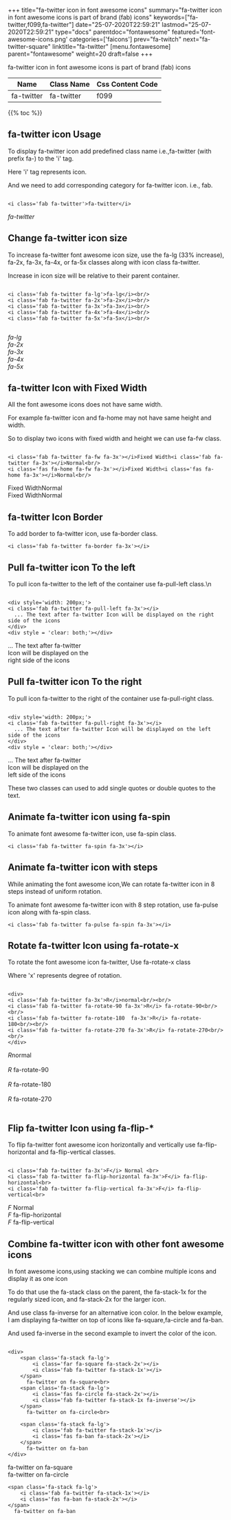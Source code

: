 +++
title="fa-twitter icon in font awesome icons"
summary="fa-twitter icon in font awesome icons is part of brand (fab) icons"
keywords=["fa-twitter,f099,fa-twitter"]
date="25-07-2020T22:59:21"
lastmod="25-07-2020T22:59:21"
type="docs"
parentdoc="fontawesome"
featured='font-awesome-icons.png'
categories=['faicons']
prev="fa-twitch"
next="fa-twitter-square"
linktitle="fa-twitter"
[menu.fontawesome]
parent="fontawesome"
weight=20
draft=false
+++


fa-twitter icon in font awesome icons is part of brand (fab) icons

<div class='table-responsive'><table class='table'><thead><tr><th>Name</th><th>Class Name</th><th>Css Content Code</th></tr></thead><tbody><tr><td>fa-twitter</td><td>fa-twitter</td><td>f099</td></tr></tbody></table></div>


{{% toc %}}


## fa-twitter icon Usage

To display fa-twitter icon add predefined class name i.e.,fa-twitter (with prefix fa-) to the 'i' tag.

Here 'i' tag represents icon.

And we need to add corresponding category for fa-twitter icon. i.e., fab.


```

<i class='fab fa-twitter'>fa-twitter</i>
```

<i class='fab fa-twitter'>fa-twitter</i>




## Change fa-twitter icon size
To increase fa-twitter font awesome icon size, use the fa-lg (33% increase), fa-2x, fa-3x, fa-4x, or fa-5x classes along with icon class fa-twitter.

Increase in icon size will be relative to their parent container. 

```

<i class='fab fa-twitter fa-lg'>fa-lg</i><br/>
<i class='fab fa-twitter fa-2x'>fa-2x</i><br/>
<i class='fab fa-twitter fa-3x'>fa-3x</i><br/>
<i class='fab fa-twitter fa-4x'>fa-4x</i><br/>
<i class='fab fa-twitter fa-5x'>fa-5x</i><br/>
            
```

<i class='fab fa-twitter fa-lg'>fa-lg</i><br/>
<i class='fab fa-twitter fa-2x'>fa-2x</i><br/>
<i class='fab fa-twitter fa-3x'>fa-3x</i><br/>
<i class='fab fa-twitter fa-4x'>fa-4x</i><br/>
<i class='fab fa-twitter fa-5x'>fa-5x</i><br/>
            



## fa-twitter Icon with Fixed Width 

All the font awesome icons does not have same width.

For example fa-twitter icon and fa-home may not have same height and width.

So to display two icons with fixed width and height we can use fa-fw class.


```

<i class='fab fa-twitter fa-fw fa-3x'></i>Fixed Width<i class='fab fa-twitter fa-3x'></i>Normal<br/>
<i class='fas fa-home fa-fw fa-3x'></i>Fixed Width<i class='fas fa-home fa-3x'></i>Normal<br/>
```

<i class='fab fa-twitter fa-fw fa-3x'></i>Fixed Width<i class='fab fa-twitter fa-3x'></i>Normal<br/>
<i class='fas fa-home fa-fw fa-3x'></i>Fixed Width<i class='fas fa-home fa-3x'></i>Normal<br/>



## fa-twitter Icon Border 

To add border to fa-twitter icon, use fa-border class.


```
<i class='fab fa-twitter fa-border fa-3x'></i>

```
<i class='fab fa-twitter fa-border fa-3x'></i>





## Pull fa-twitter icon To the left

To pull icon fa-twitter to the left of the container use fa-pull-left class.\n

```

<div style='width: 200px;'>
<i class='fab fa-twitter fa-pull-left fa-3x'></i>
  ... The text after fa-twitter Icon will be displayed on the right side of the icons
</div>
<div style = 'clear: both;'></div>
```

<div style='width: 200px;'>
<i class='fab fa-twitter fa-pull-left fa-3x'></i>
  ... The text after fa-twitter Icon will be displayed on the right side of the icons
</div>
<div style = 'clear: both;'></div>




## Pull fa-twitter icon To the right
To pull icon fa-twitter to the right of the container use fa-pull-right class.

```

<div style='width: 200px;'>
<i class='fab fa-twitter fa-pull-right fa-3x'></i>
  ... The text after fa-twitter Icon will be displayed on the left side of the icons
</div>
<div style = 'clear: both;'></div>
```

<div style='width: 200px;'>
<i class='fab fa-twitter fa-pull-right fa-3x'></i>
  ... The text after fa-twitter Icon will be displayed on the left side of the icons
</div>
<div style = 'clear: both;'></div>

These two classes can used to add single quotes or double quotes to the text.


## Animate fa-twitter icon using fa-spin
To animate font awesome fa-twitter icon, use fa-spin class.

```
<i class='fab fa-twitter fa-spin fa-3x'></i>
```
<i class='fab fa-twitter fa-spin fa-3x'></i>




## Animate fa-twitter icon with steps
While animating the font awesome icon,We can rotate fa-twitter icon in 8 steps instead of uniform rotation.

To animate font awesome fa-twitter icon with 8 step rotation, use fa-pulse icon along with fa-spin class.


```
<i class='fab fa-twitter fa-pulse fa-spin fa-3x'></i>

```
<i class='fab fa-twitter fa-pulse fa-spin fa-3x'></i>





## Rotate fa-twitter Icon using fa-rotate-x
To rotate the font awesome icon fa-twitter, Use fa-rotate-x class

Where 'x' represents degree of rotation.


```

<div>
<i class='fab fa-twitter fa-3x'>R</i>normal<br/><br/>
<i class='fab fa-twitter fa-rotate-90 fa-3x'>R</i> fa-rotate-90<br/><br/> 
<i class='fab fa-twitter fa-rotate-180  fa-3x'>R</i> fa-rotate-180<br/><br/> 
<i class='fab fa-twitter fa-rotate-270 fa-3x'>R</i> fa-rotate-270<br/><br/>
</div>
```

<div>
<i class='fab fa-twitter fa-3x'>R</i>normal<br/><br/>
<i class='fab fa-twitter fa-rotate-90 fa-3x'>R</i> fa-rotate-90<br/><br/> 
<i class='fab fa-twitter fa-rotate-180  fa-3x'>R</i> fa-rotate-180<br/><br/> 
<i class='fab fa-twitter fa-rotate-270 fa-3x'>R</i> fa-rotate-270<br/><br/>
</div>




## Flip fa-twitter Icon using fa-flip-*
To flip fa-twitter font awesome icon horizontally and vertically use fa-flip-horizontal and fa-flip-vertical classes. 

```

<i class='fab fa-twitter fa-3x'>F</i> Normal <br>
<i class='fab fa-twitter fa-flip-horizontal fa-3x'>F</i> fa-flip-horizontal<br>
<i class='fab fa-twitter fa-flip-vertical fa-3x'>F</i> fa-flip-vertical<br>
```

<i class='fab fa-twitter fa-3x'>F</i> Normal <br>
<i class='fab fa-twitter fa-flip-horizontal fa-3x'>F</i> fa-flip-horizontal<br>
<i class='fab fa-twitter fa-flip-vertical fa-3x'>F</i> fa-flip-vertical<br>




## Combine fa-twitter icon with other font awesome icons
In font awesome icons,using stacking we can combine multiple icons and display it as one icon 

To do that use the fa-stack class on the parent, the fa-stack-1x for the regularly sized icon, and fa-stack-2x for the larger icon.

And use class fa-inverse for an alternative icon color. 
In the below example, I am displaying fa-twitter on top of icons like fa-square,fa-circle and fa-ban.

And used fa-inverse in the second example to invert the color of the icon.

```

<div>
    <span class='fa-stack fa-lg'>
        <i class='far fa-square fa-stack-2x'></i>
        <i class='fab fa-twitter fa-stack-1x'></i>
    </span>
      fa-twitter on fa-square<br>
    <span class='fa-stack fa-lg'>
        <i class='fas fa-circle fa-stack-2x'></i>
        <i class='fab fa-twitter fa-stack-1x fa-inverse'></i>
    </span>
      fa-twitter on fa-circle<br>

    <span class='fa-stack fa-lg'>
        <i class='fab fa-twitter fa-stack-1x'></i>
        <i class='fas fa-ban fa-stack-2x'></i>
    </span>
      fa-twitter on fa-ban
</div>
```

<div>
    <span class='fa-stack fa-lg'>
        <i class='far fa-square fa-stack-2x'></i>
        <i class='fab fa-twitter fa-stack-1x'></i>
    </span>
      fa-twitter on fa-square<br>
    <span class='fa-stack fa-lg'>
        <i class='fas fa-circle fa-stack-2x'></i>
        <i class='fab fa-twitter fa-stack-1x fa-inverse'></i>
    </span>
      fa-twitter on fa-circle<br>

    <span class='fa-stack fa-lg'>
        <i class='fab fa-twitter fa-stack-1x'></i>
        <i class='fas fa-ban fa-stack-2x'></i>
    </span>
      fa-twitter on fa-ban
</div>






